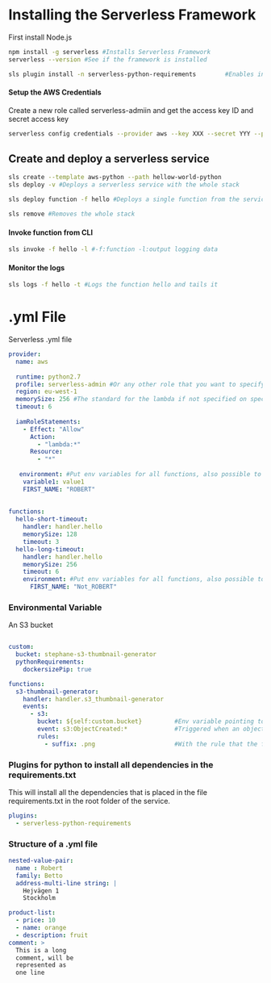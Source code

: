 # Installing the Serverless Framework 
First install Node.js
```sh
npm install -g serverless #Installs Serverless Framework
serverless --version #See if the framework is installed

sls plugin install -n serverless-python-requirements        #Enables installing libaries

```

#### Setup the AWS Credentials
Create a new role called serverless-admiin and get the access key ID and secret access key
```sh
serverless config credentials --provider aws --key XXX --secret YYY --profile serverless-admin
```

## Create and deploy a serverless service
```sh
sls create --template aws-python --path hellow-world-python
sls deploy -v #Deploys a serverless service with the whole stack

sls deploy function -f hello #Deploys a single function from the service

sls remove #Removes the whole stack 
```

#### Invoke function from CLI
```sh
sls invoke -f hello -l #-f:function -l:output logging data

```

#### Monitor the logs
```sh
sls logs -f hello -t #Logs the function hello and tails it
```


# .yml File
Serverless .yml file 
```yml
provider:
  name: aws
  
  runtime: python2.7
  profile: serverless-admin #Or any other role that you want to specify
  region: eu-west-1
  memorySize: 256 #The standard for the lambda if not specified on specific functinos
  timeout: 6
  
  iamRoleStatements:
    - Effect: "Allow"
      Action:
        - "lambda:*"
      Resource:
        - "*"
        
   environment: #Put env variables for all functions, also possible to put in "functinos"
    variable1: value1
    FIRST_NAME: "ROBERT"
  
  
functions:
  hello-short-timeout:
    handler: handler.hello
    memorySize: 128
    timeout: 3
  hello-long-timeout:
    handler: handler.hello
    memorySize: 256
    timeout: 6
    environment: #Put env variables for all functions, also possible to put in "functinos"
      FIRST_NAME: "Not_ROBERT"
```

### Environmental Variable 
An S3 bucket 
```yml

custom:
  bucket: stephane-s3-thumbnail-generator
  pythonRequirements:
    dockersizePip: true

functions:
  s3-thumbnail-generator:
    handler: handler.s3_thumbnail-generator
    events:
      - s3:
        bucket: ${self:custom.bucket}         #Env variable pointing to slef (this document) and then custom.bucket name
        event: s3:ObjectCreated:*             #Triggered when an object is created
        rules:
          - suffix: .png                      #With the rule that the file must end with .png

```

### Plugins for python to install all dependencies in the requirements.txt
This will install all the dependencies that is placed in the file requirements.txt in the root folder of the service.
```yml
plugins:
  - serverless-python-requirements
```


### Structure of a .yml file
```yml
nested-value-pair:
  name : Robert
  family: Betto
  address-multi-line string: | 
    Hejvägen 1
    Stockholm

product-list:
  - price: 10
  - name: orange
  - description: fruit
comment: > 
  This is a long 
  comment, will be 
  represented as 
  one line
  
  
  

```
